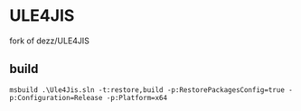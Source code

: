 # ULE4JIS

fork of dezz/ULE4JIS

## build
```pwsh
msbuild .\Ule4Jis.sln -t:restore,build -p:RestorePackagesConfig=true -p:Configuration=Release -p:Platform=x64
```
